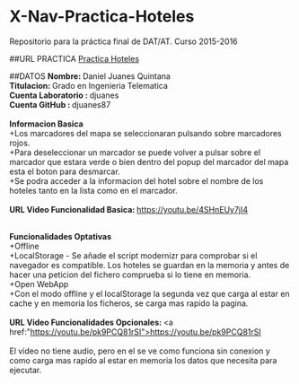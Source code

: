 # X-Nav-Practica-Hoteles
Repositorio para la práctica final de DAT/AT. Curso 2015-2016

##URL PRACTICA
<a href="http://djuanes87.github.io/X-Nav-Practica-Hoteles"> Practica Hoteles </a>

##DATOS
<strong>Nombre: </strong>Daniel Juanes Quintana <br>
<strong>Titulacion: </strong>Grado en Ingenieria Telematica <br>
<strong>Cuenta Laboratorio : </strong> djuanes <br>
<strong>Cuenta GitHub : </strong> djuanes87 <br>
<br>
<strong> Informacion Basica </strong><br>
+Los marcadores del mapa se seleccionaran pulsando sobre marcadores rojos. <br>
+Para deseleccionar un marcador se puede volver a pulsar sobre el marcador que estara verde
o bien dentro del popup del marcador del mapa esta el boton para desmarcar. <br>
+Se podra acceder a la informacion del hotel sobre el nombre de los hoteles tanto
 en la lista como en el marcador. <br>
<br>
<strong>URL Video Funcionalidad Basica:  </strong><a href="https://youtu.be/4SHnEUy7jI4">https://youtu.be/4SHnEUy7jI4</a><br>
<br>

 <strong> Funcionalidades Optativas </strong><br>
 +Offline <br>
 +LocalStorage - Se añade el script modernizr para comprobar si el navegador es compatible.
 Los hoteles se guardan en la memoria y antes de hacer una peticion del fichero comprueba si
 lo tiene en memoria. <br>
 +Open WebApp <br>
 +Con el modo offline y el localStorage  la segunda vez que carga al estar en cache y en memoria
 los ficheros, se carga mas rapido la pagina. <br>
<br>
 <strong>URL Video Funcionalidades Opcionales: </strong><a href:"https://youtu.be/pk9PCQ81rSI">https://youtu.be/pk9PCQ81rSI</a><br>
 <br>
El video no tiene audio, pero en el se ve como funciona sin conexion y como carga mas rapido al estar en
memoria los datos que necesita para ejecutar.

<br>
